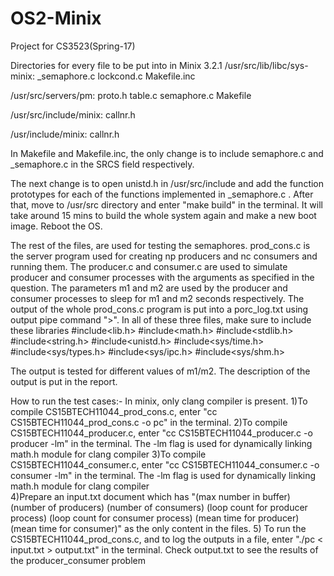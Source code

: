 # OS2-Minix

Project for CS3523(Spring-17)

Directories for every file to be put into in Minix 3.2.1
/usr/src/lib/libc/sys-minix:
        _semaphore.c
        lockcond.c
        Makefile.inc

/usr/src/servers/pm:
        proto.h
        table.c
        semaphore.c
        Makefile

/usr/src/include/minix:
        callnr.h
        

/usr/include/minix:
        callnr.h


In Makefile and Makefile.inc, the only change is to include semaphore.c and _semaphore.c in the  SRCS field respectively.

The next change is to open unistd.h in /usr/src/include and add the function prototypes for each of the functions  implemented in _semaphore.c . After that, move to /usr/src directory and  enter "make build" in the terminal. It will take around 15 mins to build the whole system again and  make a new  boot image. Reboot the OS.

The rest of the files, are used for testing the semaphores. prod_cons.c is the server program used for  creating np producers and nc consumers and  running them. The producer.c and consumer.c are used to simulate  producer and consumer processes  with the arguments as specified in the question. The parameters m1 and m2 are used by the producer and consumer processes to sleep  for m1 and m2 seconds respectively. The output of the whole  prod_cons.c program is  put into a porc_log.txt using  output pipe command ">".
In all of these three files, make sure to include these libraries
#include<lib.h>
#include<math.h>
#include<stdlib.h>
#include<string.h>
#include<unistd.h>
#include<sys/time.h>
#include<sys/types.h>
#include<sys/ipc.h>
#include<sys/shm.h>

The output is tested for  different  values of m1/m2. The description of the output is put in the report. 

How to  run the test cases:-
In minix, only clang compiler is present. 
1)To compile CS15BTECH11044_prod_cons.c, enter "cc CS15BTECH11044_prod_cons.c -o pc" in the terminal.
2)To compile CS15BTECH11044_producer.c, enter "cc CS15BTECH11044_producer.c -o producer -lm" in the terminal. The -lm flag is used for dynamically linking math.h module for clang compiler
3)To compile CS15BTECH11044_consumer.c, enter "cc CS15BTECH11044_consumer.c -o consumer -lm" in the terminal. The -lm flag is used for dynamically linking math.h module for clang compiler       
4)Prepare an input.txt document which has "(max number in buffer) (number of producers) (number of consumers) (loop count for producer process) (loop count for consumer process) (mean time for producer) (mean time for consumer)" as the only content in the files.
5) To run the CS15BTECH11044_prod_cons.c, and to log the outputs in a file, enter "./pc < input.txt > output.txt" in the terminal. Check output.txt to see the results of the producer_consumer problem
